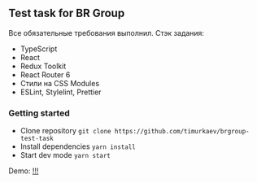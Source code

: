 ## Test task for BR Group
Все обязательные требования выполнил. Стэк задания:
- TypeScript
- React
- Redux Toolkit
- React Router 6
- Стили на CSS Modules
- ESLint, Stylelint, Prettier
### Getting started
- Clone repository `git clone https://github.com/timurkaev/brgroup-test-task`
- Install dependencies `yarn install`
- Start dev mode `yarn start`

Demo: [!!!](https)
